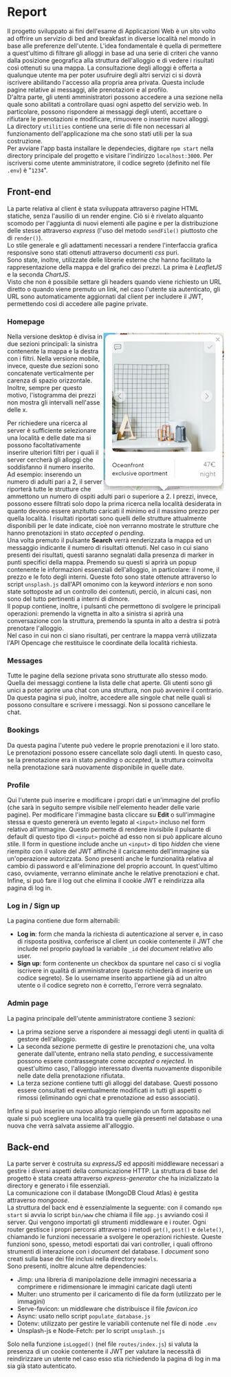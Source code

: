 # Report

Il progetto sviluppato ai fini dell'esame di Applicazioni Web è un sito volto ad offrire un servizio di bed and breakfast in diverse località nel mondo in base alle preferenze dell'utente. L'idea fondamentale è quella di permettere a quest'ultimo di filtrare gli alloggi in base ad una serie di criteri che vanno dalla posizione geografica alla struttura dell'alloggio e di vedere i risultati così ottenuti su una mappa. La consultazione degli alloggi è offerta a qualunque utente ma per poter usufruire degli altri servizi ci si dovrà iscrivere abilitando l'accesso alla propria area privata. Questa include pagine relative ai messaggi, alle prenotazioni e al profilo.  
D'altra parte, gli utenti amministratori possono accedere a una sezione nella quale sono abilitati a controllare quasi ogni aspetto del servizio web. In particolare, possono rispondere ai messaggi degli utenti, accettare o rifiutare le prenotazioni e modificare, rimuovere o inserire nuovi alloggi.  
La directory `utilities` contiene una serie di file non necessari al funzionamento dell'applicazione ma che sono stati utili per la sua costruzione.  
Per avviare l'app basta installare le dependecies, digitare `npm start` nella directory principale del progetto e visitare l'indirizzo `localhost:3000`. Per iscriversi come utente amministratore, il codice segreto (definito nel file `.env`) è "`1234`".

## Front-end

La parte relativa al client è stata sviluppata attraverso pagine HTML statiche, senza l'ausilio di un render engine. Ciò si è rivelato alquanto scomodo per l'aggiunta di nuovi elementi alle pagine e per la distribuzione delle stesse attraverso *express* (l'uso del metodo `sendFile()` piuttosto che di `render()`).  
Lo stile generale e gli adattamenti necessari a rendere l'interfaccia grafica responsive sono stati ottenuti attraverso documenti *css* puri.  
Sono state, inoltre, utilizzate delle librerie esterne che hanno facilitato la rappresentazione della mappa e del grafico dei prezzi. La prima è *LeafletJS* e la seconda *ChartJS*.  
Visto che non è possibile settare gli headers quando viene richiesto un URL diretto o quando viene premuto un link, nel caso l'utente sia autenticato, gli URL sono automaticamente aggiornati dal client per includere il JWT, permettendo così di accedere alle pagine private.

### Homepage

<img align="right" src="./public/images/popup_alloggio1.png">
Nella versione desktop è divisa in due sezioni principali: la sinistra contenente la mappa e la destra con i filtri. Nella versione mobile, invece, queste due sezioni sono concatenate verticalmente per carenza di spazio orizzontale. Inoltre, sempre per questo motivo, l'istogramma dei prezzi non mostra gli intervalli nell'asse delle x.  

Per richiedere una ricerca al server è sufficiente selezionare una località e delle date ma si possono facoltativamente inserire ulteriori filtri per i quali il server cercherà gli alloggi che soddisfanno il numero inserito. Ad esempio: inserendo un numero di adulti pari a 2, il server riporterà tutte le strutture che ammettono un numero di ospiti adulti pari o superiore a 2. I prezzi, invece, possono essere filtrati solo dopo la prima ricerca nella località desiderata in quanto devono essere anzitutto caricati il minimo ed il massimo prezzo per quella località. I risultati riportati sono quelli delle strutture attualmente disponibili per le date indicate, cioè non verranno mostrate le strutture che hanno prenotazioni in stato *accepted* o *pending*.  
Una volta premuto il pulsante **Search** verrà renderizzata la mappa ed un messaggio indicante il numero di risultati ottenuti. Nel caso in cui siano presenti dei risultati, questi saranno segnalati dalla presenza di marker in punti specifici della mappa. Premendo su questi si aprirà un popup contenente le informazioni essenziali dell'alloggio, in particolare: il nome, il prezzo e le foto degli interni. Queste foto sono state ottenute attraverso lo script `unsplash.js` dall'API omonimo con la keyword *interiors* e non sono state sottoposte ad un controllo dei contenuti, perciò, in alcuni casi, non sono del tutto pertinenti a interni di dimore.  
Il popup contiene, inoltre, i pulsanti che permettono di svolgere le principali operazioni: premendo la vignetta in alto a sinistra si aprirà una conversazione con la struttura, premendo la spunta in alto a destra si potrà prenotare l'alloggio.  
Nel caso in cui non ci siano risultati, per centrare la mappa verrà utilizzata l'API Opencage che restituisce le coordinate della località richiesta.

### Messages

Tutte le pagine della sezione privata sono strutturate allo stesso modo. Quella dei messaggi contiene la lista delle chat aperte. Gli utenti sono gli unici a poter aprire una chat con una struttura, non può avvenire il contrario. Da questa pagina si può, inoltre, accedere alle singole chat nelle quali si possono consultare e scrivere i messaggi. Non si possono cancellare le chat.

### Bookings

Da questa pagina l'utente può vedere le proprie prenotazioni e il loro stato. Le prenotazioni possono essere cancellate solo dagli utenti. In questo caso, se la prenotazione era in stato *pending* o *accepted*, la struttura coinvolta nella prenotazione sarà nuovamente disponibile in quelle date.

### Profile

Qui l'utente può inserire e modificare i propri dati e un'immagine del profilo (che sarà in seguito sempre visibile nell'elemento header delle varie pagine). Per modificare l'immagine basta cliccare su **Edit** o sull'immagine stessa e questo genererà un evento legato al `<input>` incluso nel form relativo all'immagine. Questo permette di rendere invisibile il pulsante di default di questo tipo di `<input>` poiché ad esso non si può applicare alcuno stile. Il form in questione include anche un `<input>` di tipo *hidden* che viene riempito con il valore del JWT affinché il caricamento dell'immagine sia un'operazione autorizzata.
Sono presenti anche le funzionalità relativa al cambio di password e all'eliminazione del proprio account. In quest'ultimo caso, ovviamente, verranno eliminate anche le relative prenotazioni e chat.  
Infine, si può fare il log out che elimina il cookie JWT e reindirizza alla pagina di log in.

### Log in / Sign up

La pagina contiene due form alternabili:

- **Log in**: form che manda la richiesta di autenticazione al server e, in caso di risposta positiva, conferisce al client un cookie contenente il JWT che include nel proprio payload la variabile `_id` del *document* relativo allo user.
- **Sign up**: form contenente un checkbox da spuntare nel caso ci si voglia iscrivere in qualità di amministratore (questo richiederà di inserire un codice segreto). Se lo username inserito appartiene già ad un altro utente o il codice segreto non è corretto, l'errore verrà segnalato.

### Admin page

La pagina principale dell'utente amministratore contiene 3 sezioni:

- La prima sezione serve a rispondere ai messaggi degli utenti in qualità di gestore dell'alloggio.
- La seconda sezione permette di gestire le prenotazioni che, una volta generate dall'utente, entrano nella stato *pending*, e successivamente possono essere contrassegnate come *accepted* o *rejected*. In quest'ultimo caso, l'alloggio interessato diventa nuovamente disponibile nelle date della prenotazione rifiutata.
- La terza sezione contiene tutti gli alloggi del database. Questi possono essere consultati ed eventualmente modificati in tutti gli aspetti o rimossi (eliminando ogni chat e prenotazione ad esso associati).

Infine si può inserire un nuovo alloggio riempiendo un form apposito nel quale si può scegliere una località tra quelle già presenti nel database o una nuova che verrà salvata assieme all'alloggio.

## Back-end

La parte server è costruita su *expressJS* ed appositi middleware necessari a gestire i diversi aspetti della comunicazione HTTP. La struttura di base del progetto è stata creata attraverso *express-generator* che ha inizializzato la directory e generato i file essenziali.  
La comunicazione con il database (MongoDB Cloud Atlas) è gestita attraverso *mongoose*.  
La struttura del back end è essenzialmente la seguente: con il comando `npm start` si avvia lo script `bin/www` che chiama il file `app.js` avviando così il server. Qui vengono importati gli strumenti middleware e i router. Ogni router gestisce i propri percorsi attraverso i metodi `get()`, `post()` e `delete()`, chiamando le funzioni necessarie a svolgere le operazioni richieste. Queste funzioni sono, spesso, metodi esportati dai vari controller, i quali offrono strumenti di interazione con i *document* del database. I *document* sono creati sulla base dei file inclusi nella directory `models`.  
Sono presenti, inoltre alcune altre dependencies:

- Jimp: una libreria di manipolazione delle immagini necessaria a comprimere e ridimensionare le immagini caricate dagli utenti
- Multer: uno strumento per il caricamento di file da form (utilizzato per le immagini)
- Serve-favicon: un middleware che distribuisce il file *favicon.ico*
- Async: usato nello script `populate_database.js`
- Dotenv: utilizzato per gestire le variabili contenute nel file di node `.env`
- Unsplash-js e Node-Fetch: per lo script `unsplash.js`  

Solo nella funzione `isLogged()` (nel file `routes/index.js`) si valuta la presenza di un cookie contenente il JWT per valutare la necessità di reindirizzare un utente nel caso esso stia richiedendo la pagina di log in ma sia già stato autenticato.
